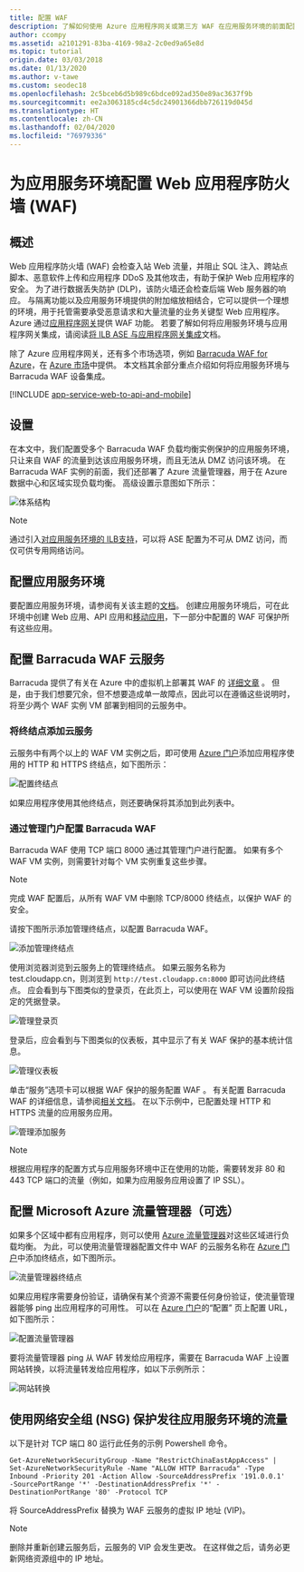 ```yaml
---
title: 配置 WAF
description: 了解如何使用 Azure 应用程序网关或第三方 WAF 在应用服务环境的前面配置 Web 应用程序防火墙 (WAF)。
author: ccompy
ms.assetid: a2101291-83ba-4169-98a2-2c0ed9a65e8d
ms.topic: tutorial
origin.date: 03/03/2018
ms.date: 01/13/2020
ms.author: v-tawe
ms.custom: seodec18
ms.openlocfilehash: 2c5bceb6d5b989c6bdce092ad350e89ac3637f9b
ms.sourcegitcommit: ee2a3063185cd4c5dc24901366dbb726119d045d
ms.translationtype: HT
ms.contentlocale: zh-CN
ms.lasthandoff: 02/04/2020
ms.locfileid: "76979336"
---
```

# <a name="configuring-a-web-application-firewall-waf-for-app-service-environment"></a>为应用服务环境配置 Web 应用程序防火墙 (WAF)
## <a name="overview"></a>概述

Web 应用程序防火墙 (WAF) 会检查入站 Web 流量，并阻止 SQL 注入、跨站点脚本、恶意软件上传和应用程序 DDoS 及其他攻击，有助于保护 Web 应用程序的安全。 为了进行数据丢失防护 (DLP)，该防火墙还会检查后端 Web 服务器的响应。 与隔离功能以及应用服务环境提供的附加缩放相结合，它可以提供一个理想的环境，用于托管需要承受恶意请求和大量流量的业务关键型 Web 应用程序。 Azure 通过[应用程序网关](https://docs.microsoft.com/azure/application-gateway/application-gateway-introduction)提供 WAF 功能。  若要了解如何将应用服务环境与应用程序网关集成，请阅读[将 ILB ASE 与应用程序网关集成](https://docs.azure.cn/app-service/environment/integrate-with-application-gateway)文档。

除了 Azure 应用程序网关，还有多个市场选项，例如 [Barracuda WAF for Azure](https://www.barracuda.com/programs/azure)，在 [Azure 市场](https://market.azure.cn/marketplace/apps/vstecscloud.barracuda_web_application_firewall_formigration?tab=Overview)中提供。 本文档其余部分重点介绍如何将应用服务环境与 Barracuda WAF 设备集成。

[!INCLUDE [app-service-web-to-api-and-mobile](../../../includes/app-service-web-to-api-and-mobile.md)] 

## <a name="setup"></a>设置
在本文中，我们配置受多个 Barracuda WAF 负载均衡实例保护的应用服务环境，只让来自 WAF 的流量到达该应用服务环境，而且无法从 DMZ 访问该环境。 在 Barracuda WAF 实例的前面，我们还部署了 Azure 流量管理器，用于在 Azure 数据中心和区域实现负载均衡。 高级设置示意图如下所示：

![体系结构][Architecture] 

> [!NOTE]
> 通过引入[对应用服务环境的 ILB支持](create-ilb-ase.md)，可以将 ASE 配置为不可从 DMZ 访问，而仅可供专用网络访问。 
> 
> 

## <a name="configuring-your-app-service-environment"></a>配置应用服务环境
要配置应用服务环境，请参阅有关该主题的[文档](create-external-ase.md)。 创建应用服务环境后，可在此环境中创建 Web 应用、API 应用和[移动应用](../../app-service-mobile/app-service-mobile-value-prop.md)，下一部分中配置的 WAF 可保护所有这些应用。

## <a name="configuring-your-barracuda-waf-cloud-service"></a>配置 Barracuda WAF 云服务
Barracuda 提供了有关在 Azure 中的虚拟机上部署其 WAF 的 [详细文章](https://campus.barracuda.com/product/webapplicationfirewall/article/WAF/DeployWAFInAzure) 。 但是，由于我们想要冗余，但不想要造成单一故障点，因此可以在遵循这些说明时，将至少两个 WAF 实例 VM 部署到相同的云服务中。

### <a name="adding-endpoints-to-cloud-service"></a>将终结点添加云服务
云服务中有两个以上的 WAF VM 实例之后，即可使用 [Azure 门户](https://portal.azure.cn/)添加应用程序使用的 HTTP 和 HTTPS 终结点，如下图所示：

![配置终结点][ConfigureEndpoint]

如果应用程序使用其他终结点，则还要确保将其添加到此列表中。 

### <a name="configuring-barracuda-waf-through-its-management-portal"></a>通过管理门户配置 Barracuda WAF
Barracuda WAF 使用 TCP 端口 8000 通过其管理门户进行配置。 如果有多个 WAF VM 实例，则需要针对每个 VM 实例重复这些步骤。 

> [!NOTE]
> 完成 WAF 配置后，从所有 WAF VM 中删除 TCP/8000 终结点，以保护 WAF 的安全。
> 
> 

请按下图所示添加管理终结点，以配置 Barracuda WAF。

![添加管理终结点][AddManagementEndpoint]

使用浏览器浏览到云服务上的管理终结点。 如果云服务名称为 test.cloudapp.cn，则浏览到 `http://test.cloudapp.cn:8000` 即可访问此终结点。 应会看到与下图类似的登录页，在此页上，可以使用在 WAF VM 设置阶段指定的凭据登录。

![管理登录页][ManagementLoginPage]

登录后，应会看到与下图类似的仪表板，其中显示了有关 WAF 保护的基本统计信息。

![管理仪表板][ManagementDashboard]

单击“服务”选项卡可以根据 WAF 保护的服务配置 WAF  。 有关配置 Barracuda WAF 的详细信息，请参阅[相关文档](https://techlib.barracuda.com/waf/getstarted1)。 在以下示例中，已配置处理 HTTP 和 HTTPS 流量的应用服务应用。

![管理添加服务][ManagementAddServices]

> [!NOTE]
> 根据应用程序的配置方式与应用服务环境中正在使用的功能，需要转发非 80 和 443 TCP 端口的流量（例如，如果为应用服务应用设置了 IP SSL）。
> 
> 

## <a name="configuring-microsoft-azure-traffic-manager-optional"></a>配置 Microsoft Azure 流量管理器（可选）
如果多个区域中都有应用程序，则可以使用 [Azure 流量管理器](../../traffic-manager/traffic-manager-overview.md)对这些区域进行负载均衡。 为此，可以使用流量管理器配置文件中 WAF 的云服务名称在 [Azure 门户](https://portal.azure.cn)中添加终结点，如下图所示。 

![流量管理器终结点][TrafficManagerEndpoint]

如果应用程序需要身份验证，请确保有某个资源不需要任何身份验证，使流量管理器能够 ping 出应用程序的可用性。 可以在 [Azure 门户](https://portal.azure.cn)的“配置”  页上配置 URL，如下图所示：

![配置流量管理器][ConfigureTrafficManager]

要将流量管理器 ping 从 WAF 转发给应用程序，需要在 Barracuda WAF 上设置网站转换，以将流量转发给应用程序，如以下示例所示：

![网站转换][WebsiteTranslations]

## <a name="securing-traffic-to-app-service-environment-using-network-security-groups-nsg"></a>使用网络安全组 (NSG) 保护发往应用服务环境的流量

以下是针对 TCP 端口 80 运行此任务的示例 Powershell 命令。

    Get-AzureNetworkSecurityGroup -Name "RestrictChinaEastAppAccess" | Set-AzureNetworkSecurityRule -Name "ALLOW HTTP Barracuda" -Type Inbound -Priority 201 -Action Allow -SourceAddressPrefix '191.0.0.1'  -SourcePortRange '*' -DestinationAddressPrefix '*' -DestinationPortRange '80' -Protocol TCP

将 SourceAddressPrefix 替换为 WAF 云服务的虚拟 IP 地址 (VIP)。

> [!NOTE]
> 删除并重新创建云服务后，云服务的 VIP 会发生更改。 在这样做之后，请务必更新网络资源组中的 IP 地址。 
> 
> 

<!-- IMAGES -->
[Architecture]: ./media/app-service-app-service-environment-web-application-firewall/Architecture.png
[ConfigureEndpoint]: ./media/app-service-app-service-environment-web-application-firewall/ConfigureEndpoint.png
[AddManagementEndpoint]: ./media/app-service-app-service-environment-web-application-firewall/AddManagementEndpoint.png
[ManagementAddServices]: ./media/app-service-app-service-environment-web-application-firewall/ManagementAddServices.png
[ManagementDashboard]: ./media/app-service-app-service-environment-web-application-firewall/ManagementDashboard.png
[ManagementLoginPage]: ./media/app-service-app-service-environment-web-application-firewall/ManagementLoginPage.png
[TrafficManagerEndpoint]: ./media/app-service-app-service-environment-web-application-firewall/TrafficManagerEndpoint.png
[ConfigureTrafficManager]: ./media/app-service-app-service-environment-web-application-firewall/ConfigureTrafficManager.png
[WebsiteTranslations]: ./media/app-service-app-service-environment-web-application-firewall/WebsiteTranslations.png
